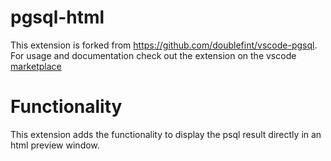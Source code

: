 # pgsql-html

This extension is forked from https://github.com/doublefint/vscode-pgsql. For usage and documentation check out the extension on the vscode [marketplace](https://marketplace.visualstudio.com/items?itemName=doublefint.pgsql)

# Functionality
This extension adds the functionality to display the psql result directly in an html preview window.
